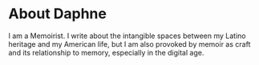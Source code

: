 # About Daphne

<div class="about">
I am a Memoirist. I write about the intangible spaces 
between my Latino heritage and my American life, but I am also provoked by 
memoir as craft and its relationship to memory, especially in the digital age.
</div>
